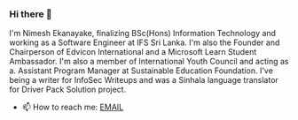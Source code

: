 ### Hi there 👋

I'm Nimesh Ekanayake, finalizing BSc(Hons) Information Technology and working as a Software Engineer at IFS Sri Lanka. I'm also the Founder and Chairperson of Edvicon International and a Microsoft Learn Student Ambassador. I'm also a member of International Youth Council and acting as a. Assistant Program Manager at Sustainable Education Foundation. I've being a writer for InfoSec Writeups and was a Sinhala language translator for Driver Pack Solution project.

- 📫 How to reach me: [EMAIL](mailto:nimesh.ekanayaka7@gmail.com)

<!--
**nimeshkasun/nimeshkasun** is a ✨ _special_ ✨ repository because its `README.md` (this file) appears on your GitHub profile.

Here are some ideas to get you started:

- 🔭 I’m currently working on ...
- 🌱 I’m currently learning ...
- 👯 I’m looking to collaborate on ...
- 🤔 I’m looking for help with ...
- 💬 Ask me about ...
- 📫 How to reach me: ...
- 😄 Pronouns: ...
- ⚡ Fun fact: ...
-->
